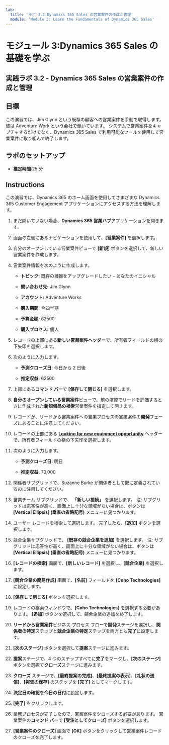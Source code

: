 ```yaml
---
lab:
  title: 'ラボ 3.2:Dynamics 365 Sales の営業案件の作成と管理'
  module: 'Module 3: Learn the Fundamentals of Dynamics 365 Sales'
---
```


<a name="module-3-learn-the-fundamentals-of-dynamics-365-sales"></a>モジュール 3:Dynamics 365 Sales の基礎を学ぶ
========================

## <a name="practice-lab-32---create-and-manage-an-opportunity-in-dynamics-365-sales"></a>実践ラボ 3.2 - Dynamics 365 Sales の営業案件の作成と管理 

## <a name="objectives"></a>目標

この演習では、Jim Glynn という既存の顧客への営業案件を手動で取得します。 彼は Adventure Work という会社で働いています。 システムで営業案件をキャプチャするだけでなく、Dynamics 365 Sales で利用可能なツールを使用して営業案件に取り組んで終了します。


## <a name="lab-setup"></a>ラボのセットアップ

  - **推定時間**:25 分

## <a name="instructions"></a>Instructions

この演習では、Dynamics 365 のホーム画面を使用してさまざまな Dynamics 365 Customer Engagement アプリケーションにアクセスする方法を理解します。 

1. まだ開いていない場合、**Dynamics 365 営業ハブ**アプリケーションを開きます。 

2. 画面の左側にあるナビゲーションを使用して、**[営業案件]** を選択します。 

3. 自分のオープンしている営業案件ビューで **[新規]** ボタンを選択して、新しい営業案件を作成します。

4. 営業案件情報を次のように作成します。

    - **トピック:** 既存の機器をアップグレードしたい – あなたのイニシャル

    - **問い合わせ先:** Jim Glynn

    - **アカウント:** Adventure Works

    - **購入期間:** 今四半期

    - **予算金額:** 62500

    - **購入プロセス:** 個人

5. レコードの上部にある**新しい営業案件ヘッダー**で、所有者フィールドの横の下矢印を選択します。 

6. 次のように入力します。

    - **予測クローズ日:** 今日から 2 日後

    - **推定収益:** 62500

7. 上部にある**コマンド バー**で **[保存して閉じる]** を選択します。 

8. **自分のオープンしている営業案件**ビューで、前の演習でリードを評価するときに作成された**新規備品の検索**営業案件を指定して開きます。 

9. レコードが、リードから営業案件への営業プロセスの営業案件の**開発**フェーズにあることに注意してください。 

10. レコードの上部にある **[Looking for new equipment opportunity](新規備品営業案件の検索)** ヘッダーで、所有者フィールドの横の下矢印を選択します。 

11. 次のように入力します。

    - **予測クローズ日:** 明日

    - **推定収益:** 70,000

12. 関係者サブグリッドで、Suzanne Burke が関係者として既に定義されているのに注目してください。 

13. 営業チーム サブグリッドで、 **「新しい接続」** を選択します。 注: サブグリッドは応答性が高く、画面上に十分な領域がない場合は、ボタンは **[Vertical Ellipsis] (垂直の省略記号)** メニューに見つかります。

14. ユーザー レコードを検索して選択します。 完了したら、**[追加]** ボタンを選択します。 

15. 競合企業サブグリッドで、 **[既存の競合企業を追加]** を選択します。 注: サブグリッドは応答性が高く、画面上に十分な領域がない場合は、ボタンは **[Vertical Ellipsis] (垂直の省略記号)** メニューに見つかります。

16. **[レコードの検索]** 画面で、**[新しいレコード]** を選択し、**[競合企業]** を選択します。

17. **[競合企業の簡易作成]** 画面で、**[名前]** フィールドを **[Coho Technologies]** に設定します。

18. **[保存して閉じる]** ボタンを選択します。

19. レコードの検索ウィンドウで、**[Coho Technologies]** を選択する必要があります。 **[追加]** ボタンを選択して、競合企業の追加を終了します。 

20. **リードから営業案件**ビジネス プロセス フローで**開発**ステージを選択し、**関係者の特定**ステップと**競合企業の特定**ステップを両方とも**完了**に設定します。 

21. **[次のステージ]** ボタンを選択して**提案**ステージに進みます。

22. **提案**ステージで、4 つのステップすべてに**完了**をマークし、**[次のステージ]** ボタンを選択て**クローズ**ステージに進みます。 

23. **クローズ** ステージで、**[最終提案の完成]**、**[最終提案の表示]**、**[礼状の送信]**、**[報告の保存]** のステップを **[完了]** としてマークします。 

24. **決定日の確認**を**今日の日付**に設定します。 

25. **[完了]** をクリックします。 

26. 業務プロセスが完了したので、営業案件をクローズする必要があります。 営業案件の**コマンド バー**で **[受注としてクローズ]** ボタンを選択します。 

27. **[営業案件のクローズ]** 画面で **[OK]** ボタンをクリックして営業案件レコードのクローズを完了します。 
